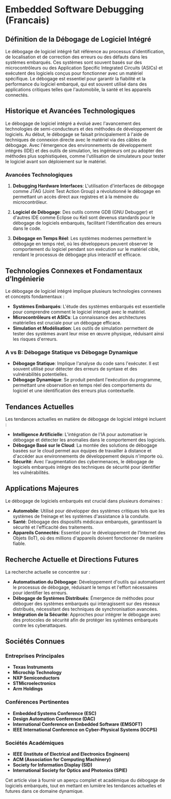 # Embedded Software Debugging (Francais)

## Définition de la Débogage de Logiciel Intégré

Le débogage de logiciel intégré fait référence au processus d'identification, de localisation et de correction des erreurs ou des défauts dans les systèmes embarqués. Ces systèmes sont souvent basés sur des microcontrôleurs ou des Application Specific Integrated Circuits (ASICs) et exécutent des logiciels conçus pour fonctionner avec un matériel spécifique. Le débogage est essentiel pour garantir la fiabilité et la performance du logiciel embarqué, qui est souvent utilisé dans des applications critiques telles que l'automobile, la santé et les appareils connectés.

## Historique et Avancées Technologiques

Le débogage de logiciel intégré a évolué avec l'avancement des technologies de semi-conducteurs et des méthodes de développement de logiciels. Au début, le débogage se faisait principalement à l'aide de techniques de connexion directe avec le matériel via des câbles de débogage. Avec l'émergence des environnements de développement intégrés (IDE) et des outils de simulation, les ingénieurs ont pu adopter des méthodes plus sophistiquées, comme l'utilisation de simulateurs pour tester le logiciel avant son déploiement sur le matériel.

### Avancées Technologiques

1. **Debugging Hardware Interfaces**: L'utilisation d'interfaces de débogage comme JTAG (Joint Test Action Group) a révolutionné le débogage en permettant un accès direct aux registres et à la mémoire du microcontrôleur.
   
2. **Logiciel de Débogage**: Des outils comme GDB (GNU Debugger) et d'autres IDE comme Eclipse ou Keil sont devenus standards pour le débogage de logiciels embarqués, facilitant l'identification des erreurs dans le code.

3. **Débogage en Temps Réel**: Les systèmes modernes permettent le débogage en temps réel, où les développeurs peuvent observer le comportement du logiciel pendant son exécution sur le matériel cible, rendant le processus de débogage plus interactif et efficace.

## Technologies Connexes et Fondamentaux d’Ingénierie

Le débogage de logiciel intégré implique plusieurs technologies connexes et concepts fondamentaux :

- **Systèmes Embarqués**: L'étude des systèmes embarqués est essentielle pour comprendre comment le logiciel interagit avec le matériel.
- **Microcontrôleurs et ASICs**: La connaissance des architectures matérielles est cruciale pour un débogage efficace.
- **Simulation et Modélisation**: Les outils de simulation permettent de tester des systèmes avant leur mise en œuvre physique, réduisant ainsi les risques d'erreurs.

### A vs B: Débogage Statique vs Débogage Dynamique

- **Débogage Statique**: Implique l'analyse du code sans l'exécuter. Il est souvent utilisé pour détecter des erreurs de syntaxe et des vulnérabilités potentielles.
- **Débogage Dynamique**: Se produit pendant l'exécution du programme, permettant une observation en temps réel des comportements du logiciel et une identification des erreurs plus contextuelle.

## Tendances Actuelles

Les tendances actuelles en matière de débogage de logiciel intégré incluent :

- **Intelligence Artificielle**: L'intégration de l'IA pour automatiser le débogage et détecter les anomalies dans le comportement des logiciels.
- **Débogage Basé sur le Cloud**: La montée des solutions de débogage basées sur le cloud permet aux équipes de travailler à distance et d'accéder aux environnements de développement depuis n'importe où.
- **Sécurité**: Avec l'augmentation des cybermenaces, le débogage de logiciels embarqués intègre des techniques de sécurité pour identifier les vulnérabilités.

## Applications Majeures

Le débogage de logiciels embarqués est crucial dans plusieurs domaines :

- **Automobile**: Utilisé pour développer des systèmes critiques tels que les systèmes de freinage et les systèmes d'assistance à la conduite.
- **Santé**: Débogage des dispositifs médicaux embarqués, garantissant la sécurité et l'efficacité des traitements.
- **Appareils Connectés**: Essentiel pour le développement de l'Internet des Objets (IoT), où des millions d'appareils doivent fonctionner de manière fiable.

## Recherche Actuelle et Directions Futures

La recherche actuelle se concentre sur :

- **Automatisation du Débogage**: Développement d'outils qui automatisent le processus de débogage, réduisant le temps et l'effort nécessaires pour identifier les erreurs.
- **Débogage de Systèmes Distribués**: Émergence de méthodes pour déboguer des systèmes embarqués qui interagissent sur des réseaux distribués, nécessitant des techniques de synchronisation avancées.
- **Intégration de la Sécurité**: Approches pour intégrer le débogage avec des protocoles de sécurité afin de protéger les systèmes embarqués contre les cyberattaques.

## Sociétés Connues

### Entreprises Principales

- **Texas Instruments**
- **Microchip Technology**
- **NXP Semiconductors**
- **STMicroelectronics**
- **Arm Holdings**

### Conférences Pertinentes

- **Embedded Systems Conference (ESC)**
- **Design Automation Conference (DAC)**
- **International Conference on Embedded Software (EMSOFT)**
- **IEEE International Conference on Cyber-Physical Systems (ICCPS)**

### Sociétés Académiques

- **IEEE (Institute of Electrical and Electronics Engineers)**
- **ACM (Association for Computing Machinery)**
- **Society for Information Display (SID)**
- **International Society for Optics and Photonics (SPIE)**

Cet article vise à fournir un aperçu complet et académique du débogage de logiciels embarqués, tout en mettant en lumière les tendances actuelles et futures dans ce domaine dynamique.